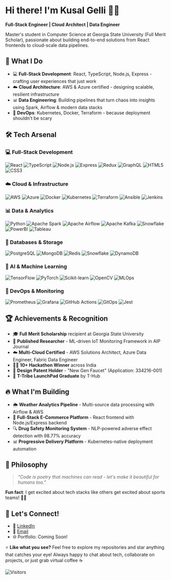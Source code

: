 # Hi there! I'm Kusal Gelli 👋🚀

**Full-Stack Engineer | Cloud Architect | Data Engineer** 

Master's student in Computer Science at Georgia State University (Full Merit Scholar), passionate about building end-to-end solutions from React frontends to cloud-scale data pipelines.

## 🎯 What I Do
- 💻 **Full-Stack Development**: React, TypeScript, Node.js, Express - crafting user experiences that just work
- ☁️ **Cloud Architecture**: AWS & Azure certified - designing scalable, resilient infrastructure  
- 📊 **Data Engineering**: Building pipelines that turn chaos into insights using Spark, Airflow & modern data stacks
- 🔧 **DevOps**: Kubernetes, Docker, Terraform - because deployment shouldn't be scary

## 🛠️ Tech Arsenal

### 💻 Full-Stack Development
![React](https://img.shields.io/badge/-React-61DAFB?style=flat&logo=react&logoColor=black) ![TypeScript](https://img.shields.io/badge/-TypeScript-3178C6?style=flat&logo=typescript&logoColor=white) ![Node.js](https://img.shields.io/badge/-Node.js-339933?style=flat&logo=node.js&logoColor=white) ![Express](https://img.shields.io/badge/-Express-000000?style=flat&logo=express&logoColor=white) ![Redux](https://img.shields.io/badge/-Redux-764ABC?style=flat&logo=redux&logoColor=white) ![GraphQL](https://img.shields.io/badge/-GraphQL-E10098?style=flat&logo=graphql&logoColor=white) ![HTML5](https://img.shields.io/badge/-HTML5-E34F26?style=flat&logo=html5&logoColor=white) ![CSS3](https://img.shields.io/badge/-CSS3-1572B6?style=flat&logo=css3&logoColor=white)

### ☁️ Cloud & Infrastructure
![AWS](https://img.shields.io/badge/-AWS-232F3E?style=flat&logo=amazon-aws&logoColor=white) ![Azure](https://img.shields.io/badge/-Azure-0089D6?style=flat&logo=microsoft-azure&logoColor=white) ![Docker](https://img.shields.io/badge/-Docker-2496ED?style=flat&logo=docker&logoColor=white) ![Kubernetes](https://img.shields.io/badge/-Kubernetes-326CE5?style=flat&logo=kubernetes&logoColor=white) ![Terraform](https://img.shields.io/badge/-Terraform-7B42BC?style=flat&logo=terraform&logoColor=white) ![Ansible](https://img.shields.io/badge/-Ansible-EE0000?style=flat&logo=ansible&logoColor=white) ![Jenkins](https://img.shields.io/badge/-Jenkins-D24939?style=flat&logo=jenkins&logoColor=white)

### 📊 Data & Analytics
![Python](https://img.shields.io/badge/-Python-3776AB?style=flat&logo=python&logoColor=white) ![Apache Spark](https://img.shields.io/badge/-Apache_Spark-E25A1C?style=flat&logo=apache-spark&logoColor=white) ![Apache Airflow](https://img.shields.io/badge/-Apache_Airflow-017CEE?style=flat&logo=apache-airflow&logoColor=white) ![Apache Kafka](https://img.shields.io/badge/-Apache_Kafka-231F20?style=flat&logo=apache-kafka&logoColor=white) ![Snowflake](https://img.shields.io/badge/-Snowflake-29B5E8?style=flat&logo=snowflake&logoColor=white) ![PowerBI](https://img.shields.io/badge/-Power_BI-F2C811?style=flat&logo=power-bi&logoColor=black) ![Tableau](https://img.shields.io/badge/-Tableau-E97627?style=flat&logo=tableau&logoColor=white)

### 💾 Databases & Storage
![PostgreSQL](https://img.shields.io/badge/-PostgreSQL-336791?style=flat&logo=postgresql&logoColor=white) ![MongoDB](https://img.shields.io/badge/-MongoDB-47A248?style=flat&logo=mongodb&logoColor=white) ![Redis](https://img.shields.io/badge/-Redis-DC382D?style=flat&logo=redis&logoColor=white) ![Snowflake](https://img.shields.io/badge/-Redshift-8C4FFF?style=flat&logo=amazon&logoColor=white) ![DynamoDB](https://img.shields.io/badge/-DynamoDB-4053D6?style=flat&logo=amazon-dynamodb&logoColor=white)

### 🧠 AI & Machine Learning
![TensorFlow](https://img.shields.io/badge/-TensorFlow-FF6F00?style=flat&logo=tensorflow&logoColor=white) ![PyTorch](https://img.shields.io/badge/-PyTorch-EE4C2C?style=flat&logo=pytorch&logoColor=white) ![Scikit-learn](https://img.shields.io/badge/-Scikit_Learn-F7931E?style=flat&logo=scikit-learn&logoColor=white) ![OpenCV](https://img.shields.io/badge/-OpenCV-5C3EE8?style=flat&logo=opencv&logoColor=white) ![MLOps](https://img.shields.io/badge/-MLOps-FF6F00?style=flat&logo=mlflow&logoColor=white)

### 🔧 DevOps & Monitoring
![Prometheus](https://img.shields.io/badge/-Prometheus-E6522C?style=flat&logo=prometheus&logoColor=white) ![Grafana](https://img.shields.io/badge/-Grafana-F46800?style=flat&logo=grafana&logoColor=white) ![GitHub Actions](https://img.shields.io/badge/-GitHub_Actions-2088FF?style=flat&logo=github-actions&logoColor=white) ![GitOps](https://img.shields.io/badge/-GitOps-F05032?style=flat&logo=git&logoColor=white) ![Jest](https://img.shields.io/badge/-Jest-C21325?style=flat&logo=jest&logoColor=white)

## 🏆 Achievements & Recognition
- 🎓 **Full Merit Scholarship** recipient at Georgia State University
- 📖 **Published Researcher** - ML-driven IoT Monitoring Framework in AIP Journal
- ☁️ **Multi-Cloud Certified** - AWS Solutions Architect, Azure Data Engineer, Fabric Data Engineer
- 🏃‍♂️ **10+ Hackathon Winner** across India
- 📱 **Design Patent Holder** - "New Gen Faucet" (Application: 334216-001)
- 🚀 **T-Tribe LaunchPad Graduate** by T-Hub

## 🔥 What I'm Building
- 🌦️ **Weather Analytics Pipeline** - Multi-source data processing with Airflow & AWS
- 🛒 **Full-Stack E-Commerce Platform** - React frontend with Node.js/Express backend
- 🔍 **Drug Safety Monitoring System** - NLP-powered adverse effect detection with 98.77% accuracy
- 📊 **Progressive Delivery Platform** - Kubernetes-native deployment automation

## 💭 Philosophy
> *"Code is poetry that machines can read - let's make it beautiful for humans too."*

**Fun fact**: I get excited about tech stacks like others get excited about sports teams! 🏈🏀

## 🤝 Let's Connect!
- 💼 [LinkedIn](https://linkedin.com/in/kgelli)
- 📧 [Email](mailto:shravanthsai1212@gmail.com)
- 🌐 Portfolio: Coming Soon!

⭐️ **Like what you see?** Feel free to explore my repositories and star anything that catches your eye! Always happy to chat about tech, collaborate on projects, or just grab virtual coffee ☕

![Visitors](https://visitor-badge.laobi.icu/badge?page_id=kgelli.kgelli)
